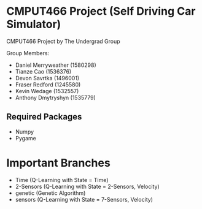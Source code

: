 # CMPUT466 Project (Self Driving Car Simulator)

CMPUT466 Project by The Undergrad Group

Group Members:
* Daniel Merryweather (1580298)
* Tianze Cao (1536376)
* Devon Savrtka (1496001)
* Fraser Redford (1245580)
* Kevin Wedage (1532557)
* Anthony Dmytryshyn (1535779)


## Required Packages

- Numpy
- Pygame

# Important Branches
- Time (Q-Learning with State = Time)
- 2-Sensors (Q-Learning with State = 2-Sensors, Velocity)
- genetic (Genetic Algorithm)
- sensors (Q-Learning with State = 7-Sensors, Velocity)
